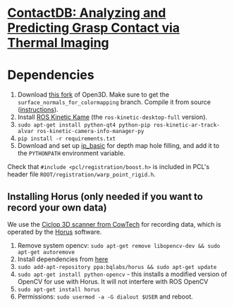 # [ContactDB: Analyzing and Predicting Grasp Contact via Thermal Imaging](https://contactdb.cc.gatech.edu)
# Dependencies
1. Download [this fork](https://github.com/samarth-robo/Open3D/tree/surface_normals_for_colormapping) of Open3D. Make sure to get the `surface_normals_for_colormapping` branch. Compile it from source ([instructions](http://www.open3d.org/docs/compilation.html)).
2. Install [ROS Kinetic Kame](http://wiki.ros.org/kinetic/Installation) (the `ros-kinetic-desktop-full` version).
3. `sudo apt-get install python-qt4 python-pip ros-kinetic-ar-track-alvar ros-kinetic-camera-info-manager-py`
4. `pip install -r requirements.txt`
5. Download and set up [ip_basic](https://github.com/kujason/ip_basic) for depth map hole filling, and add it to the `PYTHONPATH` environment variable.

Check that `#include <pcl/registration/boost.h>` is included in PCL's header file `ROOT/registration/warp_point_rigid.h`.

## Installing Horus (only needed if you want to record your own data)
We use the [Ciclop 3D scanner from CowTech](https://www.cowtechengineering.com/3d-scanners) for recording data, which is operated by the [Horus](https://horus.readthedocs.io/) software.
1. Remove system opencv: `sudo apt-get remove libopencv-dev && sudo apt-get autoremove`
2. Install dependencies from [here](https://github.com/LibreScanner/horus/blob/develop/doc/development/ubuntu.md)
3. `sudo add-apt-repository ppa:bqlabs/horus && sudo apt-get update`
4. `sudo apt-get install python-opencv` - this installs a modified version of OpenCV for use with Horus. It will not interfere with ROS OpenCV 
6. `sudo apt-get install horus`
7. Permissions: `sudo usermod -a -G dialout $USER` and reboot.
